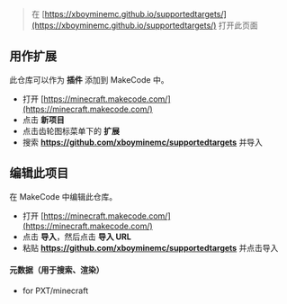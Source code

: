 
> 在 [https://xboyminemc.github.io/supportedtargets/](https://xboyminemc.github.io/supportedtargets/) 打开此页面

## 用作扩展

此仓库可以作为 **插件** 添加到 MakeCode 中。

* 打开 [https://minecraft.makecode.com/](https://minecraft.makecode.com/)
* 点击 **新项目**
* 点击齿轮图标菜单下的 **扩展**
* 搜索 **https://github.com/xboyminemc/supportedtargets** 并导入

## 编辑此项目

在 MakeCode 中编辑此仓库。

* 打开 [https://minecraft.makecode.com/](https://minecraft.makecode.com/)
* 点击 **导入**，然后点击 **导入 URL**
* 粘贴 **https://github.com/xboyminemc/supportedtargets** 并点击导入

#### 元数据（用于搜索、渲染）

* for PXT/minecraft
<script src="https://makecode.com/gh-pages-embed.js"></script><script>makeCodeRender("{{ site.makecode.home_url }}", "{{ site.github.owner_name }}/{{ site.github.repository_name }}");</script>

